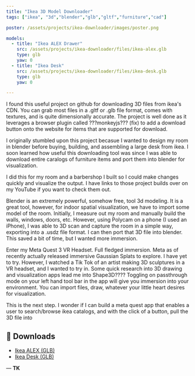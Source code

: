 ```yaml
---
title: "Ikea 3D Model Downloader"
tags: ["ikea", "3d","blender","glb","gltf","furniture","cad"]

poster: /assets/projects/ikea-downloader/images/poster.png

models:
  - title: "Ikea ALEX Drawer"
    src: /assets/projects/ikea-downloader/files/ikea-alex.glb
    type: glb
    yaw: 0
  - title: "Ikea Desk"
    src: /assets/projects/ikea-downloader/files/ikea-desk.glb
    type: glb
    yaw: 0

---
```


I found this useful project on github for downloading 3D files from ikea's CDN. You can grab most files in a .gltf or .glb file format, comes with textures, and is quite dimensionally accurate. The project is well done as it leverages a browser plugin called ???monkeyjs??? (fix) to add a download button onto the website for items that are supported for download. 

I originally stumbled upon this project becasue I wanted to design  my room in blender before buying, building, and assembling a large desk from ikea. I soon learned how useful this downloading tool was since I was able to download entire caralogs of furniture items and port them into blender for visualization.

I did this for my room and a barbershop I built so I could make changes quickly and visualize the output. I have links to those project builds over on my YouTube if you want to check them out.

Blender is an extremely powerful, somehow free, tool 3d modeling. It is a great tool, however, for indoor spatial visualization, we have to import some model of the room. Initially, I measure out my room and manually build the walls, windows, doors, etc. However, using Polycam on a phone (I used an iPhone), I was able to 3D scan and capture the room in a simple way, exporting into a .usdz file format. I can then port that 3D file into blender. This saved a bit of time, but I wanted more immersion. 

Enter my Meta Quest 3 VR Headset. Full fledged immersion. Meta as of recently actually released immersive Gaussian Splats to explore. I have yet to try. However, I watched a Tik Tok of an artist making 3D sculptures in a VR headset, and I wanted to try in. Some quick research into 3D drawing and visualization apps lead me into Shape3D???? Toggling on passthrough mode on your left hand tool bar in the app will give you immersion into your environment. You can import files, draw, whatever your little heart desires for visualization. 

This is the next step. I wonder if I can build a meta quest app that enables a user to search/browse ikea catalogs, and with the click of a button, pull the 3D file into 




## 📂 Downloads
- [Ikea ALEX (GLB)](/assets/projects/ikea-downloader/files/ikea-alex.glb)  
- [Ikea Desk (GLB)](/assets/projects/ikea-downloader/files/ikea-desk.glb)

— **TK**
